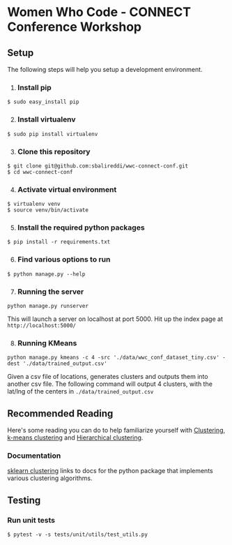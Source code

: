 # Women Who Code - CONNECT Conference Workshop

## Setup
The following steps will help you setup a development environment.

1. ### Install pip
```
$ sudo easy_install pip
```

2. ### Install virtualenv
```
$ sudo pip install virtualenv
```

3. ### Clone this repository
```
$ git clone git@github.com:sbalireddi/wwc-connect-conf.git
$ cd wwc-connect-conf
```

4. ### Activate virtual environment
```
$ virtualenv venv
$ source venv/bin/activate
```

5. ### Install the required python packages
```
$ pip install -r requirements.txt
```

6. ### Find various options to run
```
$ python manage.py --help
```

7. ### Running the server
```
python manage.py runserver
```
This will launch a server on localhost at port 5000. Hit up the index page at ```http://localhost:5000/```

8. ### Running KMeans
```
python manage.py kmeans -c 4 -src './data/wwc_conf_dataset_tiny.csv' -dest './data/trained_output.csv'
```
Given a csv file of locations, generates clusters and outputs them into another csv file. The following command will output 4 clusters, with the lat/lng of the centers in `./data/trained_output.csv`

## Recommended Reading
Here's some reading you can do to help familiarize yourself with [Clustering](https://en.wikipedia.org/wiki/Cluster_analysis), [k-means clustering](https://en.wikipedia.org/wiki/K-means_clustering) and [Hierarchical clustering](https://en.wikipedia.org/wiki/Hierarchical_clustering).

### Documentation
[sklearn clustering](http://scikit-learn.org/stable/modules/clustering.html) links to docs for the python package that implements various clustering algorithms.

## Testing
### Run unit tests
```
$ pytest -v -s tests/unit/utils/test_utils.py
```
